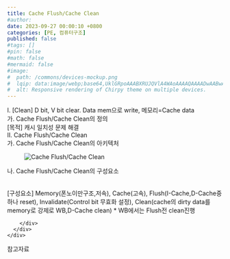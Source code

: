 ```yaml
---
title: Cache Flush/Cache Clean
#author: 
date: 2023-09-27 00:00:10 +0800
categories: [PE, 컴퓨터구조]
published: false
#tags: []
#pin: false
#math: false
#mermaid: false
#image:
#  path: /commons/devices-mockup.png
#  lqip: data:image/webp;base64,UklGRpoAAABXRUJQVlA4WAoAAAAQAAAADwAABwAAQUxQSDIAAAARL0AmbZurmr57yyIiqE8oiG0bejIYEQTgqiDA9vqnsUSI6H+oAERp2HZ65qP/VIAWAFZQOCBCAAAA8AEAnQEqEAAIAAVAfCWkAALp8sF8rgRgAP7o9FDvMCkMde9PK7euH5M1m6VWoDXf2FkP3BqV0ZYbO6NA/VFIAAAA
#  alt: Responsive rendering of Chirpy theme on multiple devices.
---
```


<div class="post-wrap">
  <div class="para">
    <div class="para-title">
      I. [Clean] D bit, V bit clear. Data mem으로 write, 메모리=Cache data
    </div>
    <div class="para-cntnt">
      <div class="para">
        <div class="para-title">
          가. Cache Flush/Cache Clean의 정의
        </div>
        <div class="para-cntnt">
          [목적] 캐시 일치성 문제 해결
        </div>
      </div>
    </div>
  </div>
  
  <div class="para">
    <div class="para-title">
      II. Cache Flush/Cache Clean
    </div>
    <div class="para-cntnt">
      <div class="para">
        <div class="para-title">
          가. Cache Flush/Cache Clean의 아키텍처
        </div>
        <div class="para-cntnt">
          <figure class="post-figure">
            <img src="/assets/img/posts/Cache-Flush,Cache-Clean.png" alt="Cache Flush/Cache Clean">
<!--            <figcaption>Source: Unveiling the Metaverse: Exploring Emerging Trends, Multifaceted Perspectives, and Future Challenges</figcaption>-->
          </figure>
        </div>
      </div>
      <div class="para">
        <div class="para-title">
          나. Cache Flush/Cache Clean의 구성요소
        </div>
        <div class="para-cntnt">
          <table class="post-table">
          </table>
          [구성요소] Memory(폰노이만구조,저속), Cache(고속), Flush(I-Cache,D-Cache중
하나 reset), Invalidate(Control bit 무효화 설정), Clean(cache의 dirty data를
memory로 강제로 WB,D-Cache clean)
* WB에서는 Flush전 clean진행

        </div>
      </div>
    </div>
  </div>

  <div class="refr-wrap">
    <div class="refr-title">
        참고자료
    </div>
    <ol class="refr-list">
    <!--    <li>(나현식, 최대선) <a target="_blank" href="https://scienceon.kisti.re.kr/commons/util/originalView.do?cn=JAKO202225948430499&oCn=JAKO202225948430499&dbt=JAKO&journal=NJOU00291864">메타버스 보안 위협 요소 및 대응 방안 검토</a></li>-->
    <!--    <li>(M. Uddin, S. Manickam, H. Ullah, M. Obaidat and A. Dandoush) <a target="_blank" href="https://ieeexplore.ieee.org/abstract/document/10138386">Unveiling the Metaverse: Exploring Emerging Trends, Multifaceted Perspectives, and Future Challenges</a></li>-->
    </ol>
  </div>
</div>
